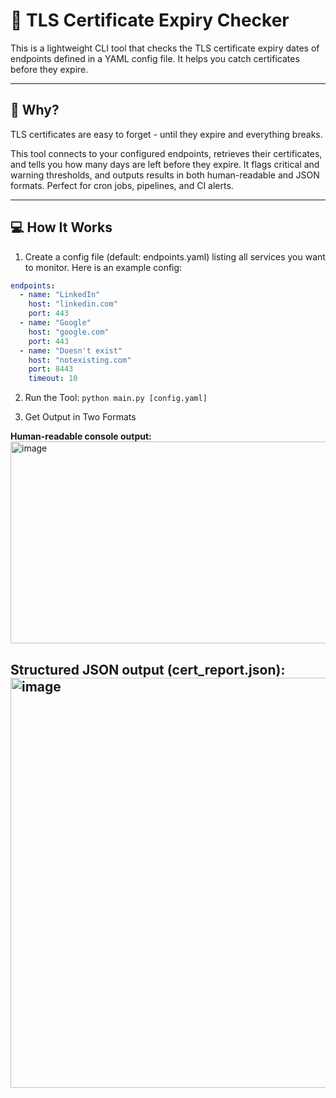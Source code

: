 # 🔐 TLS Certificate Expiry Checker

This is a lightweight CLI tool that checks the TLS certificate expiry dates of endpoints defined in a YAML config file. It helps you catch certificates before they expire.

---

## 🧠 Why?

TLS certificates are easy to forget - until they expire and everything breaks.

This tool connects to your configured endpoints, retrieves their certificates, and tells you how many days are left before they expire. It flags critical and warning thresholds, and outputs results in both human-readable and JSON formats. Perfect for cron jobs, pipelines, and CI alerts.

---

## 💻 How It Works

1. Create a config file (default: endpoints.yaml) listing all services you want to monitor. Here is an example config:
```yaml
endpoints:
  - name: "LinkedIn"
    host: "linkedin.com"
    port: 443
  - name: "Google"
    host: "google.com"
    port: 443
  - name: "Doesn't exist"
    host: "notexisting.com"
    port: 8443
    timeout: 10
````

2. Run the Tool: `python main.py [config.yaml]`
   
3. Get Output in Two Formats

**Human-readable console output:**
<img width="850" height="323" alt="image" src="https://github.com/user-attachments/assets/e23ed887-26d4-43bb-816b-5340338a58d5" />

**Structured JSON output (cert_report.json):**
<img width="562" height="656" alt="image" src="https://github.com/user-attachments/assets/c5d920dc-4fd8-4b41-8988-9df623346c24" />
---

